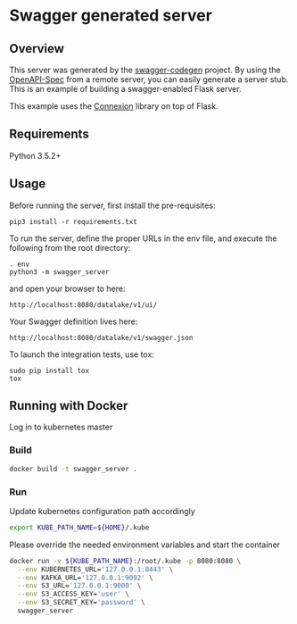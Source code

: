 # Swagger generated server

## Overview
This server was generated by the [swagger-codegen](https://github.com/swagger-api/swagger-codegen) project. By using the
[OpenAPI-Spec](https://github.com/swagger-api/swagger-core/wiki) from a remote server, you can easily generate a server stub.  This
is an example of building a swagger-enabled Flask server.

This example uses the [Connexion](https://github.com/zalando/connexion) library on top of Flask.

## Requirements
Python 3.5.2+

## Usage
Before running the server, first install the pre-requisites:

```
pip3 install -r requirements.txt
```

To run the server, define the proper URLs in the env file, and execute the following from the root directory:

```
. env
python3 -m swagger_server
```

and open your browser to here:

```
http://localhost:8080/datalake/v1/ui/
```

Your Swagger definition lives here:

```
http://localhost:8080/datalake/v1/swagger.json
```

To launch the integration tests, use tox:
```
sudo pip install tox
tox
```

## Running with Docker

Log in to kubernetes master

### Build 

```bash
docker build -t swagger_server .
```

### Run

Update kubernetes configuration path accordingly

```bash
export KUBE_PATH_NAME=${HOME}/.kube
```

Please override the needed environment variables and start the container

```bash
docker run -v ${KUBE_PATH_NAME}:/root/.kube -p 8080:8080 \
  --env KUBERNETES_URL='127.0.0.1:8443' \
  --env KAFKA_URL='127.0.0.1:9092' \
  --env S3_URL='127.0.0.1:9000' \
  --env S3_ACCESS_KEY='user' \
  --env S3_SECRET_KEY='password' \
  swagger_server
```
